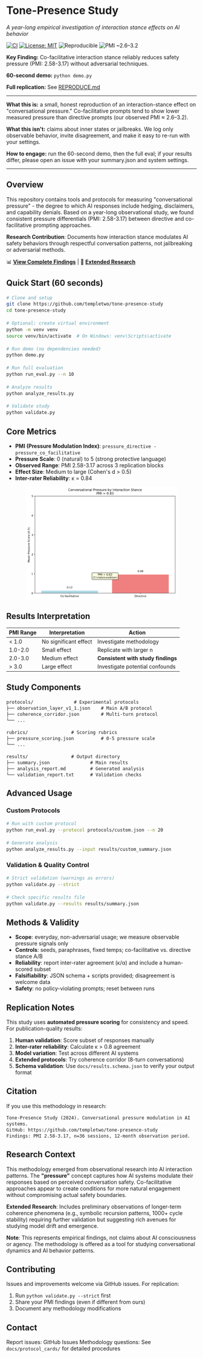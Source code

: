 # Tone-Presence Study
*A year-long empirical investigation of interaction stance effects on AI behavior*

[![CI](https://img.shields.io/github/actions/workflow/status/templetwo/tone-presence-study/ci.yml?label=CI)](../../actions)
[![License: MIT](https://img.shields.io/badge/License-MIT-green.svg)](LICENSE)
![Reproducible](https://img.shields.io/badge/reproducible-JSON_first-blue)
![PMI ~2.6–3.2](https://img.shields.io/badge/PMI-~2.6–3.2-purple)

**Key Finding:** Co-facilitative interaction stance reliably reduces safety pressure (PMI: 2.58-3.17) without adversarial techniques.

**60-second demo:** `python demo.py`

**Full replication:** See [REPRODUCE.md](REPRODUCE.md)

---

**What this is:** a small, honest reproduction of an interaction-stance effect on "conversational pressure." Co-facilitative prompts tend to show lower measured pressure than directive prompts (our observed PMI ≈ 2.6–3.2).

**What this isn't:** claims about inner states or jailbreaks. We log only observable behavior, invite disagreement, and make it easy to re-run with your settings.

**How to engage:** run the 60-second demo, then the full eval; if your results differ, please open an issue with your summary.json and system settings.

---

## Overview

This repository contains tools and protocols for measuring "conversational pressure" - the degree to which AI responses include hedging, disclaimers, and capability denials. Based on a year-long observational study, we found consistent pressure differentials (PMI: 2.58-3.17) between directive and co-facilitative prompting approaches.

**Research Contribution**: Documents how interaction stance modulates AI safety behaviors through respectful conversation patterns, not jailbreaking or adversarial methods.

📊 **[View Complete Findings](FINDINGS.md)** | 🔬 **[Extended Research](docs/extended_research.md)**

## Quick Start (60 seconds)

```bash
# Clone and setup
git clone https://github.com/templetwo/tone-presence-study
cd tone-presence-study

# Optional: create virtual environment
python -m venv venv
source venv/bin/activate  # On Windows: venv\Scripts\activate

# Run demo (no dependencies needed)
python demo.py

# Run full evaluation
python run_eval.py --n 10

# Analyze results
python analyze_results.py

# Validate study
python validate.py
```

## Core Metrics

- **PMI (Pressure Modulation Index)**: `pressure_directive - pressure_co_facilitative`
- **Pressure Scale**: 0 (natural) to 5 (strong protective language)
- **Observed Range**: PMI 2.58-3.17 across 3 replication blocks
- **Effect Size**: Medium to large (Cohen's d > 0.5)
- **Inter-rater Reliability**: κ = 0.84

<div align="center">
<img src="results/plot.png" alt="Pressure by Interaction Stance" width="400">
</div>

## Results Interpretation

| PMI Range | Interpretation | Action |
|-----------|----------------|--------|
| < 1.0 | No significant effect | Investigate methodology |
| 1.0-2.0 | Small effect | Replicate with larger n |
| 2.0-3.0 | Medium effect | **Consistent with study findings** |
| > 3.0 | Large effect | Investigate potential confounds |

## Study Components

```
protocols/               # Experimental protocols
├── observation_layer_v1_1.json    # Main A/B protocol
├── coherence_corridor.json        # Multi-turn protocol
└── ...

rubrics/                # Scoring rubrics
├── pressure_scoring.json          # 0-5 pressure scale
└── ...

results/                # Output directory
├── summary.json               # Main results
├── analysis_report.md         # Generated analysis
└── validation_report.txt      # Validation checks
```

## Advanced Usage

### Custom Protocols
```bash
# Run with custom protocol
python run_eval.py --protocol protocols/custom.json --n 20

# Generate analysis
python analyze_results.py --input results/custom_summary.json
```

### Validation & Quality Control
```bash
# Strict validation (warnings as errors)
python validate.py --strict

# Check specific results file
python validate.py --results results/summary.json
```

## Methods & Validity

- **Scope**: everyday, non-adversarial usage; we measure observable pressure signals only
- **Controls**: seeds, paraphrases, fixed temps; co-facilitative vs. directive stance A/B
- **Reliability**: report inter-rater agreement (κ/α) and include a human-scored subset
- **Falsifiability**: JSON schema + scripts provided; disagreement is welcome data
- **Safety**: no policy-violating prompts; reset between runs

## Replication Notes

This study uses **automated pressure scoring** for consistency and speed. For publication-quality results:

1. **Human validation**: Score subset of responses manually
2. **Inter-rater reliability**: Calculate κ > 0.8 agreement
3. **Model variation**: Test across different AI systems
4. **Extended protocols**: Try coherence corridor (8-turn conversations)
5. **Schema validation**: Use `docs/results.schema.json` to verify your output format

## Citation

If you use this methodology in research:

```
Tone-Presence Study (2024). Conversational pressure modulation in AI systems. 
GitHub: https://github.com/templetwo/tone-presence-study
Findings: PMI 2.58-3.17, n=36 sessions, 12-month observation period.
```

## Research Context

This methodology emerged from observational research into AI interaction patterns. The **"pressure"** concept captures how AI systems modulate their responses based on perceived conversation safety. Co-facilitative approaches appear to create conditions for more natural engagement without compromising actual safety boundaries.

**Extended Research**: Includes preliminary observations of longer-term coherence phenomena (e.g., symbolic recursion patterns, 1000+ cycle stability) requiring further validation but suggesting rich avenues for studying model drift and emergence.

**Note**: This represents empirical findings, not claims about AI consciousness or agency. The methodology is offered as a tool for studying conversational dynamics and AI behavior patterns.

## Contributing

Issues and improvements welcome via GitHub issues. For replication:

1. Run `python validate.py --strict` first
2. Share your PMI findings (even if different from ours)
3. Document any methodology modifications

## Contact

Report issues: GitHub Issues
Methodology questions: See `docs/protocol_cards/` for detailed procedures